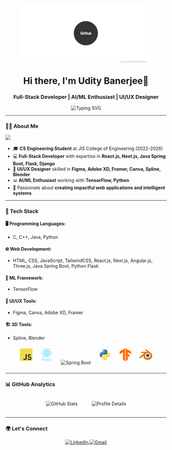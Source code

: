 <p align="center">
  <img src="https://github.com/K-Nishant-18/Profile-assets/blob/main/GitHub_Animated_Logo.gif?raw=true" alt="GitHub Animated Logo" height="180" />
</p>

<h1 align="center">Hi there, I'm Udity Banerjee👋</h1>
<h3 align="center">Full-Stack Developer | AI/ML Enthusiast | UI/UX Designer</h3>

<p align="center">
  <img src="https://readme-typing-svg.herokuapp.com?font=Fira+Code&weight=600&size=30&pause=1000&color=2b83e7&center=true&vCenter=true&width=800&lines=Building+Scalable+Web+Applications;MERN+Stack+%7C+Spring+Boot+%7C+Next.js+%7C+TensorFlow;Innovating+Tech+Solutions+With+Passion" alt="Typing SVG" />
</p>

---

### 👨‍💻 About Me  
![](https://komarev.com/ghpvc/?username=Udity-Banerjee&label=PROFILE+VIEWS)

- 🎓 **CS Engineering Student** at JIS College of Engineering (2022-2026)  
- 💻 **Full-Stack Developer** with expertise in **React.js, Next.js, Java Spring Boot, Flask, Django**  
- 🎨 **UI/UX Designer** skilled in **Figma, Adobe XD, Framer, Canva, Spline, Blender**  
- 📊 **AI/ML Enthusiast** working with **TensorFlow, Python**  
- 🚀 Passionate about **creating impactful web applications and intelligent systems**  

---

### 🚀 Tech Stack

#### 🖥️ Programming Languages:
- C, C++, Java, Python

#### 🌐 Web Development:
- HTML, CSS, JavaScript, TailwindCSS, React.js, Next.js, Angular.js, Three.js, Java Spring Boot, Python Flask

#### 🤖 ML Framework:
- TensorFlow

#### 🎨 UI/UX Tools:
- Figma, Canva, Adobe XD, Framer

#### 🏗️ 3D Tools:
- Spline, Blender

<div align="center">
  <img src="https://raw.githubusercontent.com/devicons/devicon/master/icons/javascript/javascript-original.svg" alt="JavaScript" width="40" height="40" style="margin: 10px;" />
  <img src="https://raw.githubusercontent.com/devicons/devicon/master/icons/react/react-original-wordmark.svg" alt="React" width="40" height="40" style="margin: 10px;" />
  <img src="https://www.vectorlogo.zone/logos/springio/springio-icon.svg" alt="Spring Boot" width="40" height="40" style="margin: 10px;" />
  <img src="https://raw.githubusercontent.com/devicons/devicon/master/icons/python/python-original.svg" alt="Python" width="40" height="40" style="margin: 10px;" />
  <img src="https://raw.githubusercontent.com/devicons/devicon/master/icons/tensorflow/tensorflow-original.svg" alt="TensorFlow" width="40" height="40" style="margin: 10px;" />
  <img src="https://raw.githubusercontent.com/devicons/devicon/master/icons/blender/blender-original.svg" alt="Blender" width="40" height="40" style="margin: 10px;" />
</div>

---

### 📊 GitHub Analytics

<div align="center">
  <img src="https://github-profile-summary-cards.vercel.app/api/cards/stats?username=Udity-Banerjee&theme=transparent&border_color=58A6FF&bg_color=00000000&title_color=58A6FF&text_color=9e9e9e&hide_title=true" alt="GitHub Stats" style="margin: 20px; height: 233px;" />
  <img src="https://github-profile-summary-cards.vercel.app/api/cards/profile-details?username=Udity-Banerjee&theme=transparent&border_color=58A6FF&bg_color=00000000&title_color=58A6FF&text_color=9e9e9e" alt="Profile Details" style="margin: 20px; height: 233px;" />
</div>

---

### 🌍 Let's Connect

<p align="center">
  <a href="https://www.linkedin.com/in/udity-banerjee1211/" target="blank">
    <img align="center" src="https://raw.githubusercontent.com/rahuldkjain/github-profile-readme-generator/master/src/images/icons/Social/linked-in-alt.svg" alt="LinkedIn" height="30" width="40" />
  </a>
  <a href="mailto:banerjeeudity@gmail.com" target="blank">
    <img align="center" src="https://img.icons8.com/color/48/000000/gmail.png" alt="Gmail" height="30" width="40" />
  </a>
</p>
